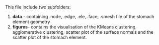 This file include two subfolders: <br />
1) **data** - containing .node, .edge, .ele, .face, .smesh file of the stomach element geometry <br />
2) **figures**- contains the visualisation of the KMeans clustering, agglomerative clustering, scatter plot of the surface normals and the scatter plot of the stomach element.
  
